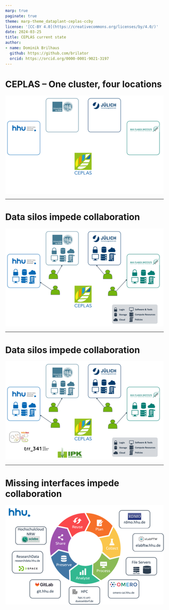 ```yaml
---
marp: true
paginate: true
theme: marp-theme_dataplant-ceplas-ccby
license: '[CC-BY 4.0](https://creativecommons.org/licenses/by/4.0/)'
date: 2024-03-25
title: CEPLAS current state
author:
- name: Dominik Brilhaus
  github: https://github.com/brilator
  orcid: https://orcid.org/0000-0001-9021-3197
---
```


# CEPLAS &ndash; One cluster, four locations

![w:800](./../../images/data-fragmentation-ceplas00.drawio.png)

---

# Data silos impede collaboration

![w:800](./../../images/data-fragmentation-ceplas01.drawio.png)

---

# Data silos impede collaboration

![w:800](./../../images/data-fragmentation-ceplas02.drawio.png)

---

# Missing interfaces impede collaboration

![w:800](./../../images/HHU-services-withoutDataHUB.drawio.png)
